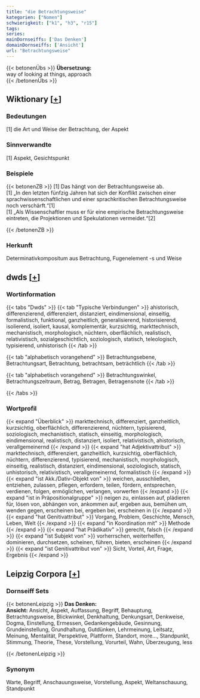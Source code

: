 ```yaml
---
title: "die Betrachtungsweise"
kategorien: ["Nomen"]
schwierigkeit: ["k1", "h3", "r15"]
tags:
series:
mainDornseiffs: ['Das Denken']
domainDornseiffs: ['Ansicht']
url: "Betrachtungsweise"
---
```


{{< betonenÜbs >}}
**Übersetzung:**  
way of looking at things, approach  
{{< /betonenÜbs >}}

## Wiktionary [[+](https://de.wiktionary.org/wiki/Betrachtungsweise)]

### Bedeutungen
[1] die Art und Weise der Betrachtung, der Aspekt  

### Sinnverwandte
[1] Aspekt, Gesichtspunkt  

### Beispiele
{{< betonenZB >}}
[1] Das hängt von der Betrachtungsweise ab.  
[1] „In den letzten fünfzig Jahren hat sich der Konflikt zwischen einer sprachwissenschaftlichen und einer sprachkritischen Betrachtungsweise noch verschärft.“[1]  
[1] „Als Wissenschaftler muss er für eine empirische Betrachtungsweise eintreten, die Projektionen und Spekulationen vermeidet.“[2]  

{{< /betonenZB >}}
### Herkunft
Determinativkompositum aus Betrachtung, Fugenelement -s und Weise  



## dwds [[+](https://www.dwds.de/wb/Betrachtungsweise)]

### Wortinformation
{{< tabs "Dwds" >}}
{{< tab "Typische Verbindungen" >}}
ahistorisch, differenzierend, differenziert, distanziert, eindimensional, einseitig, formalistisch, funktional, ganzheitlich, generalisierend, historisierend, isolierend, isoliert, kausal, komplementär, kurzsichtig, markttechnisch, mechanistisch, morphologisch, nüchtern, oberflächlich, realistisch, relativistisch, sozialgeschichtlich, soziologisch, statisch, teleologisch, typisierend, unhistorisch
{{< /tab >}}

{{< tab "alphabetisch vorangehend" >}}
Betrachtungsebene, Betrachtungsart, Betrachtung, betrachtsam, beträchtlich
{{< /tab >}}

{{< tab "alphabetisch vorangehend" >}}
Betrachtungswinkel, Betrachtungszeitraum, Betrag, Betragen, Betragensnote
{{< /tab >}}

{{< /tabs >}}

### Wortprofil
{{< expand "Überblick" >}} markttechnisch, differenziert, ganzheitlich, kurzsichtig, oberflächlich, differenzierend, nüchtern, typisierend, soziologisch, mechanistisch, statisch, einseitig, morphologisch, eindimensional, realistisch, distanziert, isoliert, relativistisch, ahistorisch, verallgemeinernd {{< /expand >}}
{{< expand "hat Adjektivattribut" >}} markttechnisch, differenziert, ganzheitlich, kurzsichtig, oberflächlich, nüchtern, differenzierend, typisierend, mechanistisch, morphologisch, einseitig, realistisch, distanziert, eindimensional, soziologisch, statisch, unhistorisch, relativistisch, verallgemeinernd, formalistisch {{< /expand >}}
{{< expand "ist Akk./Dativ-Objekt von" >}} weichen, ausschließen, entziehen, zulassen, pflegen, erfordern, teilen, fördern, entsprechen, verdienen, folgen, ermöglichen, verlangen, vorwerfen {{< /expand >}}
{{< expand "ist in Präpositionalgruppe" >}} neigen zu, einlassen auf, plädieren für, lösen von, abhängen von, ankommen auf, ergeben aus, bemühen um, wenden gegen, erscheinen bei, ergeben bei, erscheinen in {{< /expand >}}
{{< expand "hat Genitivattribut" >}} Vorgang, Problem, Geschichte, Mensch, Leben, Welt {{< /expand >}}
{{< expand "in Koordination mit" >}} Methode {{< /expand >}}
{{< expand "hat Prädikativ" >}} gerecht, falsch {{< /expand >}}
{{< expand "ist Subjekt von" >}} vorherrschen, weiterhelfen, dominieren, durchsetzen, scheinen, führen, bieten, erscheinen {{< /expand >}}
{{< expand "ist Genitivattribut von" >}} Sicht, Vorteil, Art, Frage, Ergebnis {{< /expand >}}

## Leipzig Corpora [[+](https://corpora.uni-leipzig.de/en/res?word=Betrachtungsweise&corpusId=deu_newscrawl-public_2018)]

### Dornseiff Sets
{{< betonenLeipzig >}}
**Das Denken:**  
**Ansicht:** Ansicht, Aspekt, Auffassung, Begriff, Behauptung, Betrachtungsweise, Blickwinkel, Denkhaltung, Denkungsart, Denkweise, Dogma, Einstellung, Ermessen, Gedankengebäude, Gesinnung, Grundeinstellung, Grundhaltung, Gutdünken, Lehrmeinung, Leitsatz, Meinung, Mentalität, Perspektive, Plattform, Standort, more..., Standpunkt, Stimmung, Theorie, These, Vorstellung, Vorurteil, Wahn, Überzeugung, less  

{{< /betonenLeipzig >}}

### Synonym
Warte, Begriff, Anschauungsweise, Vorstellung, Aspekt, Weltanschauung, Standpunkt

